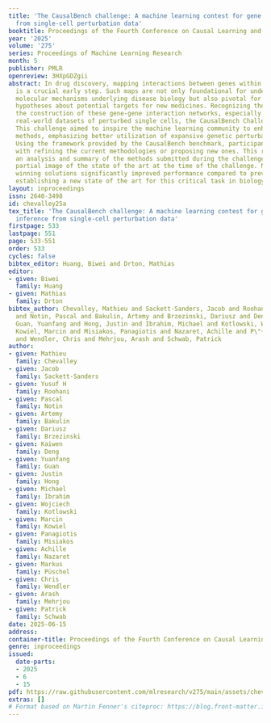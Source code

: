 ```yaml
---
title: 'The CausalBench challenge: A machine learning contest for gene network inference
  from single-cell perturbation data'
booktitle: Proceedings of the Fourth Conference on Causal Learning and Reasoning
year: '2025'
volume: '275'
series: Proceedings of Machine Learning Research
month: 5
publisher: PMLR
openreview: 3HXpGDZgii
abstract: In drug discovery, mapping interactions between genes within cellular systems
  is a crucial early step. Such maps are not only foundational for understanding the
  molecular mechanisms underlying disease biology but also pivotal for formulating
  hypotheses about potential targets for new medicines. Recognizing the need to elevate
  the construction of these gene-gene interaction networks, especially from large-scale,
  real-world datasets of perturbed single cells, the CausalBench Challenge was initiated.
  This challenge aimed to inspire the machine learning community to enhance state-of-the-art
  methods, emphasizing better utilization of expansive genetic perturbation data.
  Using the framework provided by the CausalBench benchmark, participants were tasked
  with refining the current methodologies or proposing new ones. This report provides
  an analysis and summary of the methods submitted during the challenge to give a
  partial image of the state of the art at the time of the challenge. Notably, the
  winning solutions significantly improved performance compared to previous baselines,
  establishing a new state of the art for this critical task in biology and medicine.
layout: inproceedings
issn: 2640-3498
id: chevalley25a
tex_title: 'The CausalBench challenge: A machine learning contest for gene network
  inference from single-cell perturbation data'
firstpage: 533
lastpage: 551
page: 533-551
order: 533
cycles: false
bibtex_editor: Huang, Biwei and Drton, Mathias
editor:
- given: Biwei
  family: Huang
- given: Mathias
  family: Drton
bibtex_author: Chevalley, Mathieu and Sackett-Sanders, Jacob and Roohani, Yusuf H
  and Notin, Pascal and Bakulin, Artemy and Brzezinski, Dariusz and Deng, Kaiwen and
  Guan, Yuanfang and Hong, Justin and Ibrahim, Michael and Kotlowski, Wojciech and
  Kowiel, Marcin and Misiakos, Panagiotis and Nazaret, Achille and P\"{u}schel, Markus
  and Wendler, Chris and Mehrjou, Arash and Schwab, Patrick
author:
- given: Mathieu
  family: Chevalley
- given: Jacob
  family: Sackett-Sanders
- given: Yusuf H
  family: Roohani
- given: Pascal
  family: Notin
- given: Artemy
  family: Bakulin
- given: Dariusz
  family: Brzezinski
- given: Kaiwen
  family: Deng
- given: Yuanfang
  family: Guan
- given: Justin
  family: Hong
- given: Michael
  family: Ibrahim
- given: Wojciech
  family: Kotlowski
- given: Marcin
  family: Kowiel
- given: Panagiotis
  family: Misiakos
- given: Achille
  family: Nazaret
- given: Markus
  family: Püschel
- given: Chris
  family: Wendler
- given: Arash
  family: Mehrjou
- given: Patrick
  family: Schwab
date: 2025-06-15
address:
container-title: Proceedings of the Fourth Conference on Causal Learning and Reasoning
genre: inproceedings
issued:
  date-parts:
  - 2025
  - 6
  - 15
pdf: https://raw.githubusercontent.com/mlresearch/v275/main/assets/chevalley25a/chevalley25a.pdf
extras: []
# Format based on Martin Fenner's citeproc: https://blog.front-matter.io/posts/citeproc-yaml-for-bibliographies/
---
```

